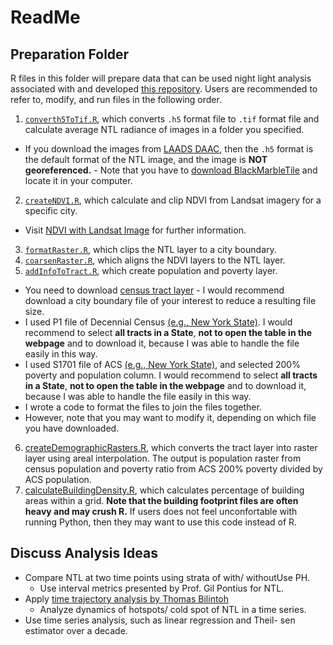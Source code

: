 # ReadMe
## Preparation Folder

R files in this folder will prepare data that can be used night light analysis associated with and developed [this repository](https://github.com/agroimpacts/USFlite).
Users are recommended to refer to, modify, and run files in the following order.
1. [`converth5ToTif.R`](R/preparation/converth5ToTif.R), which converts `.h5` format file to `.tif` format file and calculate average NTL radiance of images in a folder you specified.
- If you download the images from [LAADS DAAC](https://ladsweb.modaps.eosdis.nasa.gov/search/), then the `.h5` format is the default format of the NTL image, and the image is **NOT georeferenced.** - Note that you have to [download BlackMarbleTile](https://blackmarble.gsfc.nasa.gov/Tools.html) and locate it in your computer.
2. [`createNDVI.R`](R/preparation/createNDVI.R), which calculate and clip NDVI from Landsat imagery for a specific city.
- Visit [NDVI with Landsat Image](https://www.usgs.gov/landsat-missions/landsat-normalized-difference-vegetation-index) for further information.
3. [`formatRaster.R`](R/preparation/formatRaster.R), which clips the NTL layer to a city boundary.
4. [`coarsenRaster.R`](R/preparation/coarsenRaster.R), which aligns the NDVI layers to the NTL layer.
5. [`addInfoToTract.R`](R/preparation/addInfoToTract.R), which create population and poverty layer.
- You need to download [census tract layer](https://www.census.gov/geographies/mapping-files/time-series/geo/cartographic-boundary.2020.html#list-tab-1883739534) - I would recommend download a city boundary file of your interest to reduce a resulting file size.
- I used P1 file of Decennial Census [(e.g., New York State)](https://data.census.gov/table/DECENNIALPL2020.P1?q=census&t=Populations%20and%20People&g=040XX00US36$1400000&y=2020).
I would recommend to select **all tracts in a State**, **not to open the table in the webpage** and to download it, because I was able to handle the file easily in this way.
- I used S1701 file of ACS [(e.g., New York State)](https://data.census.gov/table/ACSST5Y2020.S1701?q=Poverty&g=040XX00US36$1400000&y=2020), and selected 200% poverty and population column.
I would recommend to select **all tracts in a State**, **not to open the table in the webpage** and to download it, because I was able to handle the file easily in this way.
- I wrote a code to format the files to join the files together.
- However, note that you may want to modify it, depending on which file you have downloaded.
6. [createDemographicRasters.R](R/createDemographicRasters.R), which converts the tract layer into raster layer using areal interpolation. The output is population raster from census population and poverty ratio from ACS 200% poverty divided by ACS population.
7. [calculateBuildingDensity.R](R/calculateBuildingDensity.R), which calculates percentage of building areas within a grid. **Note that the building footprint files are often heavy and may crush R.** If users does not feel unconfortable with running Python, then they may want to use this code instead of R.

## Discuss Analysis Ideas

-   Compare NTL at two time points using strata of with/ withoutUse PH.
    -   Use interval metrics presented by Prof. Gil Pontius for NTL.
-   Apply [time trajectory analysis by Thomas Bilintoh](https://github.com/bilintoh/timeseriesTrajectories)
    -   Analyze dynamics of hotspots/ cold spot of NTL in a time series.
-   Use time series analysis, such as linear regression and Theil- sen estimator over a decade.
